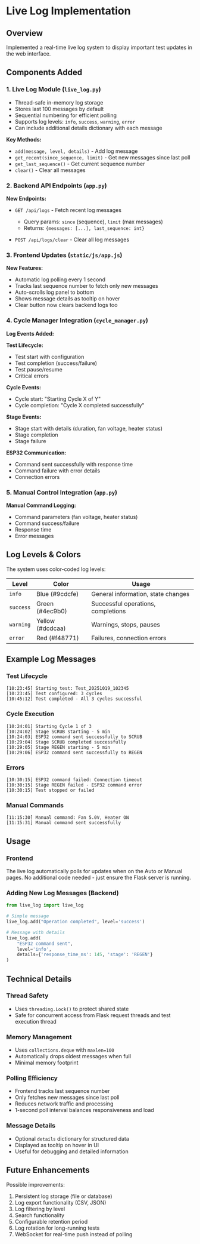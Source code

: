 # Live Log Implementation

## Overview
Implemented a real-time live log system to display important test updates in the web interface.

## Components Added

### 1. Live Log Module (`live_log.py`)
- Thread-safe in-memory log storage
- Stores last 100 messages by default
- Sequential numbering for efficient polling
- Supports log levels: `info`, `success`, `warning`, `error`
- Can include additional details dictionary with each message

**Key Methods:**
- `add(message, level, details)` - Add log message
- `get_recent(since_sequence, limit)` - Get new messages since last poll
- `get_last_sequence()` - Get current sequence number
- `clear()` - Clear all messages

### 2. Backend API Endpoints (`app.py`)

**New Endpoints:**
- `GET /api/logs` - Fetch recent log messages
  - Query params: `since` (sequence), `limit` (max messages)
  - Returns: `{messages: [...], last_sequence: int}`
  
- `POST /api/logs/clear` - Clear all log messages

### 3. Frontend Updates (`static/js/app.js`)

**New Features:**
- Automatic log polling every 1 second
- Tracks last sequence number to fetch only new messages
- Auto-scrolls log panel to bottom
- Shows message details as tooltip on hover
- Clear button now clears backend logs too

### 4. Cycle Manager Integration (`cycle_manager.py`)

**Log Events Added:**

**Test Lifecycle:**
- Test start with configuration
- Test completion (success/failure)
- Test pause/resume
- Critical errors

**Cycle Events:**
- Cycle start: "Starting Cycle X of Y"
- Cycle completion: "Cycle X completed successfully"

**Stage Events:**
- Stage start with details (duration, fan voltage, heater status)
- Stage completion
- Stage failure

**ESP32 Communication:**
- Command sent successfully with response time
- Command failure with error details
- Connection errors

### 5. Manual Control Integration (`app.py`)

**Manual Command Logging:**
- Command parameters (fan voltage, heater status)
- Command success/failure
- Response time
- Error messages

## Log Levels & Colors

The system uses color-coded log levels:

| Level | Color | Usage |
|-------|-------|-------|
| `info` | Blue (#9cdcfe) | General information, state changes |
| `success` | Green (#4ec9b0) | Successful operations, completions |
| `warning` | Yellow (#dcdcaa) | Warnings, stops, pauses |
| `error` | Red (#f48771) | Failures, connection errors |

## Example Log Messages

### Test Lifecycle
```
[10:23:45] Starting test: Test_20251019_102345
[10:23:45] Test configured: 3 cycles
[10:45:12] Test completed - All 3 cycles successful
```

### Cycle Execution
```
[10:24:01] Starting Cycle 1 of 3
[10:24:02] Stage SCRUB starting - 5 min
[10:24:03] ESP32 command sent successfully to SCRUB
[10:29:04] Stage SCRUB completed successfully
[10:29:05] Stage REGEN starting - 5 min
[10:29:06] ESP32 command sent successfully to REGEN
```

### Errors
```
[10:30:15] ESP32 command failed: Connection timeout
[10:30:15] Stage REGEN failed - ESP32 command error
[10:30:15] Test stopped or failed
```

### Manual Commands
```
[11:15:30] Manual command: Fan 5.0V, Heater ON
[11:15:31] Manual command sent successfully
```

## Usage

### Frontend
The live log automatically polls for updates when on the Auto or Manual pages. No additional code needed - just ensure the Flask server is running.

### Adding New Log Messages (Backend)
```python
from live_log import live_log

# Simple message
live_log.add("Operation completed", level='success')

# Message with details
live_log.add(
    "ESP32 command sent",
    level='info',
    details={'response_time_ms': 145, 'stage': 'REGEN'}
)
```

## Technical Details

### Thread Safety
- Uses `threading.Lock()` to protect shared state
- Safe for concurrent access from Flask request threads and test execution thread

### Memory Management
- Uses `collections.deque` with `maxlen=100`
- Automatically drops oldest messages when full
- Minimal memory footprint

### Polling Efficiency
- Frontend tracks last sequence number
- Only fetches new messages since last poll
- Reduces network traffic and processing
- 1-second poll interval balances responsiveness and load

### Message Details
- Optional `details` dictionary for structured data
- Displayed as tooltip on hover in UI
- Useful for debugging and detailed information

## Future Enhancements

Possible improvements:
1. Persistent log storage (file or database)
2. Log export functionality (CSV, JSON)
3. Log filtering by level
4. Search functionality
5. Configurable retention period
6. Log rotation for long-running tests
7. WebSocket for real-time push instead of polling
